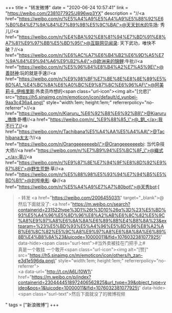 +++
title = "转发微博"
date = "2020-06-24 10:57:41"
link = "https://weibo.com/2381077925/J896wp3YX"
description = "//<a href=\"https://weibo.com/n/%E5%A4%A9%E5%A4%A9%E5%88%92%E6%B0%B4%E7%9A%84%E7%89%9B%E5%9C%BA\">@天天划水的牛场</a>: 秀儿//<a href=\"https://weibo.com/n/%E4%BA%92%E8%81%94%E7%BD%91%E8%A7%81%E9%97%BB%E5%BD%95\">@互联网见闻录</a>: 天下武功，唯快不破？//<a href=\"https://weibo.com/n/%E6%AC%A7%E6%B4%B2%E6%9D%A5%E7%9A%84%E9%94%A6%E9%B2%A4\">@欧洲来的锦鲤</a>:牛批//<a href=\"https://weibo.com/n/%E5%96%84%E8%B4%A2%E7%A5%9E\">@善财神</a>:玩的就是手速//<a href=\"https://weibo.com/n/%E9%98%BF%E7%BE%8E%E8%8E%89%E5%8D%A1_%E4%BC%8A%E6%A0%BC%E9%87%8C%E6%96%AF\">@阿美莉卡_伊格里斯</a>:外卖员咋想的<span class=\"url-icon\"><img alt=\"[允悲]\" src=\"https://h5.sinaimg.cn/m/emoticon/icon/default/d_yunbei-9aa3c436a4.png\" style=\"width:1em; height:1em;\" referrerpolicy=\"no-referrer\"></span>//<a href=\"https://weibo.com/n/Kiaruru_%E6%92%B8%E6%92%B8\">@Kiaruru_撸撸</a>:卧槽//<a href=\"https://weibo.com/n/_%E9%88%85_\">@_鈅_</a>:我不行了//<a href=\"https://weibo.com/n/Tachibana%E5%A4%AA%E5%A4%AA\">@Tachibana太太</a>:?//<a href=\"https://weibo.com/n/Orangeeeeeeebi\">@Orangeeeeeeebi</a>: 当代杂技大师//<a href=\"https://weibo.com/n/%E7%B9%94%E5%BC%8F_\">@織式_</a>:草//<a href=\"https://weibo.com/n/%E9%87%8E%E7%94%9F%E8%8D%92%E9%87%8E\">@野生荒野</a>:草//<a href=\"https://weibo.com/n/%E5%88%98%E5%93%94%E7%94%B5%E5%BD%B1\">@刘哔电影</a>: 😂//<a href=\"https://weibo.com/n/%E5%A4%A9%E7%A7%80bot\">@天秀bot</a>:[<br><blockquote> - 转发 <a href=\"https://weibo.com/2006455031\" target=\"_blank\">@然后下面就没了</a>: <a href=\"https://m.weibo.cn/search?containerid=231522type%3D1%26t%3D10%26q%3D%23%E5%BD%93%E5%A4%96%E5%8D%96%E8%A2%AB%E6%8C%82%E5%9C%A8%E9%97%A8%E6%8A%8A%E6%89%8B%E4%B8%8A%23&extparam=%23%E5%BD%93%E5%A4%96%E5%8D%96%E8%A2%AB%E6%8C%82%E5%9C%A8%E9%97%A8%E6%8A%8A%E6%89%8B%E4%B8%8A%23&luicode=10000011&lfid=1076032381077925\" data-hide><span class=\"surl-text\">#当外卖被挂在门把手上#</span></a><br>真是一个敢挂 一个敢开<span class=\"url-icon\"><img alt=\"[赞]\" src=\"https://h5.sinaimg.cn/m/emoticon/icon/others/h_zan-e3d1e596da.png\" style=\"width:1em; height:1em;\" referrerpolicy=\"no-referrer\"></span> <br><a data-url=\"http://t.cn/A6Lj10W1\" href=\"https://m.weibo.cn/p/index?containerid=2304444518972406562825&url_type=39&object_type=video&pos=1&luicode=10000011&lfid=1076032381077925\" data-hide><span class=\"surl-text\">然后下面就没了的微博视频</span></a> </blockquote>"
tags = ["新浪微博"]
+++
